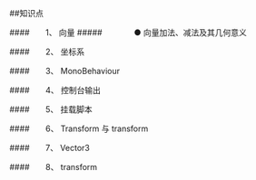 ##知识点

####&emsp;&emsp;1、 向量
#####&emsp;&emsp;&emsp;&emsp;● 向量加法、减法及其几何意义

####&emsp;&emsp;2、 坐标系

####&emsp;&emsp;3、 MonoBehaviour

####&emsp;&emsp;4、 控制台输出

####&emsp;&emsp;5、 挂载脚本

####&emsp;&emsp;6、 Transform 与 transform

####&emsp;&emsp;7、 Vector3

####&emsp;&emsp;8、 transform

